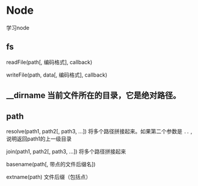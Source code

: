 # Node
学习node

## fs
readFile(path[, 编码格式], callback)

writeFile(path, data[, 编码格式], callback)

## __dirname 当前文件所在的目录，它是绝对路径。

## path
resolve(path1, path2[, path3, ...])
将多个路径拼接起来。如果第二个参数是 `..` ,说明返回path1的上一级目录

join(path1, path2[, path3, ...])
将多个路径拼接起来

basename(path[, 带点的文件后缀名])

extname(path)
文件后缀（包括点）